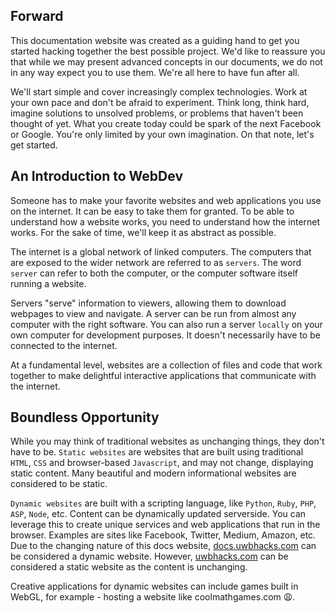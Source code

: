 ## Forward

This documentation website was created as a guiding hand to get you started hacking together the best possible project.
We'd like to reassure you that while we may present advanced concepts in our documents, we do not in any way expect
you to use them. We're all here to have fun after all.

We'll start simple and cover increasingly complex technologies. Work at your own pace and don't be afraid to experiment.
Think long, think hard, imagine solutions to unsolved problems, or problems that haven't been thought of yet.
What you create today could be spark of the next Facebook or Google. You're only limited by your own imagination.
On that note, let's get started.

## An Introduction to WebDev

Someone has to make your favorite websites and web applications you use on the internet. It can be easy to take them for granted. To be able to understand how a website works, you need to understand how the internet works.
For the sake of time, we'll keep it as abstract as possible.

The internet is a global network of linked computers. The computers that are exposed to the wider network are referred to as `servers`. The word `server` can refer to both the computer, or the computer software itself running a website.

Servers "serve" information to viewers, allowing them to download webpages to view and navigate. A server can be run from almost any computer with the right software. You can also run a server `locally` on your own computer for development purposes. It doesn't necessarily have to be connected to the internet.

At a fundamental level, websites are a collection of files and code that work together to make delightful interactive applications that communicate with the internet.

## Boundless Opportunity

While you may think of traditional websites as unchanging things, they don't have to be. `Static websites` are websites that are built using traditional `HTML`, `CSS` and browser-based `Javascript`, and may not change, displaying static content. Many beautiful and modern informational websites are considered to be static.

`Dynamic websites` are built with a scripting language, like `Python`, `Ruby`, `PHP`, `ASP`, `Node`, etc. Content can be dynamically updated serverside. You can leverage this to create unique services and web applications that run in the browser. Examples are sites like Facebook, Twitter, Medium, Amazon, etc. Due to the changing nature of this docs website, [docs.uwbhacks.com](https://docs.uwbhacks.com) can be considered a dynamic website. However, [uwbhacks.com](https://uwbhacks.com) can be considered a static website as the content is unchanging.

Creative applications for dynamic websites can include games built in WebGL, for example - hosting a website like coolmathgames.com 😩.